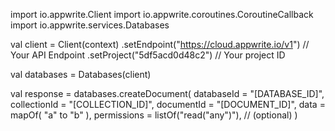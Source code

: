 import io.appwrite.Client
import io.appwrite.coroutines.CoroutineCallback
import io.appwrite.services.Databases

val client = Client(context)
    .setEndpoint("https://cloud.appwrite.io/v1") // Your API Endpoint
    .setProject("5df5acd0d48c2") // Your project ID

val databases = Databases(client)

val response = databases.createDocument(
    databaseId = "[DATABASE_ID]", 
    collectionId = "[COLLECTION_ID]", 
    documentId = "[DOCUMENT_ID]", 
    data = mapOf( "a" to "b" ), 
    permissions = listOf("read("any")"), // (optional)
)